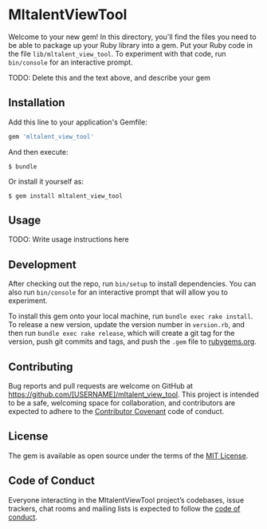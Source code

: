# MltalentViewTool

Welcome to your new gem! In this directory, you'll find the files you need to be able to package up your Ruby library into a gem. Put your Ruby code in the file `lib/mltalent_view_tool`. To experiment with that code, run `bin/console` for an interactive prompt.

TODO: Delete this and the text above, and describe your gem

## Installation

Add this line to your application's Gemfile:

```ruby
gem 'mltalent_view_tool'
```

And then execute:

    $ bundle

Or install it yourself as:

    $ gem install mltalent_view_tool

## Usage

TODO: Write usage instructions here

## Development

After checking out the repo, run `bin/setup` to install dependencies. You can also run `bin/console` for an interactive prompt that will allow you to experiment.

To install this gem onto your local machine, run `bundle exec rake install`. To release a new version, update the version number in `version.rb`, and then run `bundle exec rake release`, which will create a git tag for the version, push git commits and tags, and push the `.gem` file to [rubygems.org](https://rubygems.org).

## Contributing

Bug reports and pull requests are welcome on GitHub at https://github.com/[USERNAME]/mltalent_view_tool. This project is intended to be a safe, welcoming space for collaboration, and contributors are expected to adhere to the [Contributor Covenant](http://contributor-covenant.org) code of conduct.

## License

The gem is available as open source under the terms of the [MIT License](https://opensource.org/licenses/MIT).

## Code of Conduct

Everyone interacting in the MltalentViewTool project’s codebases, issue trackers, chat rooms and mailing lists is expected to follow the [code of conduct](https://github.com/[USERNAME]/mltalent_view_tool/blob/master/CODE_OF_CONDUCT.md).
